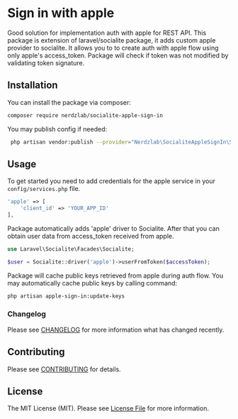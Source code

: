 # Sign in with apple

Good solution for implementation auth with apple for REST API. This package is extension of laravel/socialite package, it adds custom apple provider to socialite. It allows you to to create auth with apple flow using only apple's access_token. Package will check if token was not modified by validating token signature.

## Installation

You can install the package via composer:

```bash
composer require nerdzlab/socialite-apple-sign-in
```

You may publish config if needed:
```bash
 php artisan vendor:publish --provider="Nerdzlab\SocialiteAppleSignIn\SocialiteAppleSignInServiceProvider" --tag="config"
```

## Usage

To get started you need to add credentials for the apple service in your `config/services.php` file.

``` php
'apple' => [
    'client_id' => 'YOUR_APP_ID'
],
```

Package automatically adds 'apple' driver to Socialite. After that you can obtain user data from access_token received from apple.

``` php
use Laravel\Socialite\Facades\Socialite;

$user = Socialite::driver('apple')->userFromToken($accessToken);
```

Package will cache public keys retrieved from apple during auth flow.
You may automatically cache public keys by calling command:

```bash
php artisan apple-sign-in:update-keys
```

### Changelog

Please see [CHANGELOG](CHANGELOG.md) for more information what has changed recently.

## Contributing

Please see [CONTRIBUTING](CONTRIBUTING.md) for details.

## License

The MIT License (MIT). Please see [License File](LICENSE.md) for more information.